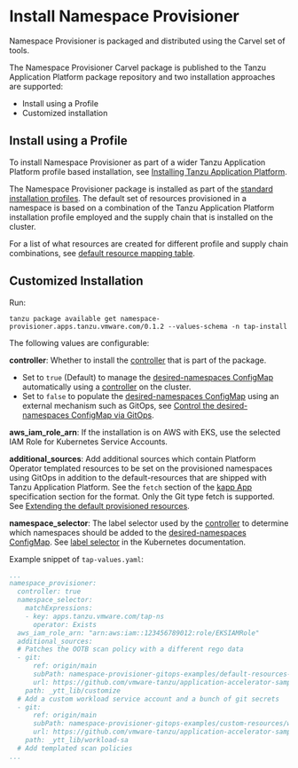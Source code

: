# Install Namespace Provisioner

Namespace Provisioner is packaged and distributed using the Carvel set of tools.

The Namespace Provisioner Carvel package is  published to the Tanzu Application Platform package
repository and two installation approaches are supported:

- Install using a Profile
- Customized installation

## <a id="tap-profile-based-install"></a>Install using a Profile

To install Namespace Provisioner as part of a wider Tanzu Application Platform profile based
installation, see [Installing Tanzu Application Platform](../install-intro.hbs.md).

The Namespace Provisioner package is installed as part of the [standard installation profiles](../about-package-profiles.hbs.md#profiles-and-packages).
The default set of resources provisioned in a namespace is based on a combination of the Tanzu Application Platform installation profile employed and the supply chain that is installed on the cluster.

For a list of what resources are created for different profile and supply chain combinations, see [default resource mapping table](reference.hbs.md#profile-resource-mapping).

## <a id="customized-install"></a>Customized Installation

Run:

```console
tanzu package available get namespace-provisioner.apps.tanzu.vmware.com/0.1.2 --values-schema -n tap-install
```

The following values are configurable:

**controller**: Whether to install the [controller](about.hbs.md#nsp-controller) that is part of the package.

- Set to `true` (Default) to manage the [desired-namespaces ConfigMap](about.hbs.md#desired-ns-configmap) automatically using a [controller](about.hbs.md#nsp-controller) on the cluster.
- Set to `false` to populate the [desired-namespaces ConfigMap](about.hbs.md#desired-ns-configmap) using an external mechanism such as GitOps, see [Control the desired-namespaces ConfigMap via GitOps](how-tos.hbs.md#control-the-desired-namespaces-configmap-via-gitops).

**aws_iam_role_arn**: If the installation is on AWS with EKS, use the selected IAM Role for Kubernetes Service Accounts.

**additional_sources**: Add additional sources which contain Platform Operator templated resources to be set on the provisioned namespaces using GitOps in addition to the default-resources that are shipped with Tanzu Application Platform. See the `fetch` section of the [kapp App](https://carvel.dev/kapp-controller/docs/v0.43.2/app-spec/) specification section for the format. Only the Git type fetch is supported.
See [Extending the default provisioned resources](how-tos.hbs.md#extending-default-resources).

**namespace_selector**: The label selector used by the [controller](about.hbs.md#nsp-controller)
to determine which namespaces should be added to the [desired-namespaces ConfigMap](about.hbs.md#desired-ns-configmap). See [label selector](https://kubernetes.io/docs/concepts/overview/working-with-objects/labels/#label-selectors) in the Kubernetes documentation.

Example snippet of `tap-values.yaml`:

```yaml
...
namespace_provisioner:
  controller: true
  namespace_selector:
    matchExpressions:
    - key: apps.tanzu.vmware.com/tap-ns
      operator: Exists
  aws_iam_role_arn: "arn:aws:iam::123456789012:role/EKSIAMRole"
  additional_sources:
  # Patches the OOTB scan policy with a different rego data
  - git:
      ref: origin/main
      subPath: namespace-provisioner-gitops-examples/default-resources-overrides/overlays
      url: https://github.com/vmware-tanzu/application-accelerator-samples.git
    path: _ytt_lib/customize
  # Add a custom workload service account and a bunch of git secrets
  - git:
      ref: origin/main
      subPath: namespace-provisioner-gitops-examples/custom-resources/workload-sa
      url: https://github.com/vmware-tanzu/application-accelerator-samples.git
    path: _ytt_lib/workload-sa
  # Add templated scan policies
...
```
